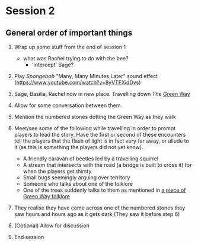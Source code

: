 # Session 2

## General order of important things

1. Wrap up some stuff from the end of session 1
   - what was Rachel trying to do with the bee?
     - 'intercept' Sage?
2. Play _Spongebob_ "Many, Many Minutes Later" sound effect (https://www.youtube.com/watch?v=8yVTFXidDvs)
3. Sage, Basilia, Rachel now in new place. Travelling down The [Green Way](../../Places/green-way.md)
4. Allow for some conversation between them
5. Mention the numbered stones dotting the Green Way as they walk
6. Meet/see some of the following while travelling in order to prompt players to lead the story. Have the first or second of these encounters tell the players that the flash of light is in fact very far away, or allude to it (as this is something the players did not yet know).

   - A friendly caravan of beetles led by a travelling squirrel
   - A stream that intersects with the road (a bridge is built to cross it) for when the players get thirsty
   - Small bugs seemingly arguing over territory
   - Someone who talks about one of the folklore
   - One of the trees suddenly talks to them as mentioned in [a piece of Green Way folklore](../../Places/green-way.md#the-forest-spirits-and-their-mockery)

7. They realise they have come across one of the numbered stones they saw hours and hours ago as it gets dark (They saw it before step 6)
8. (Optional) Allow for discussion
9. End session
